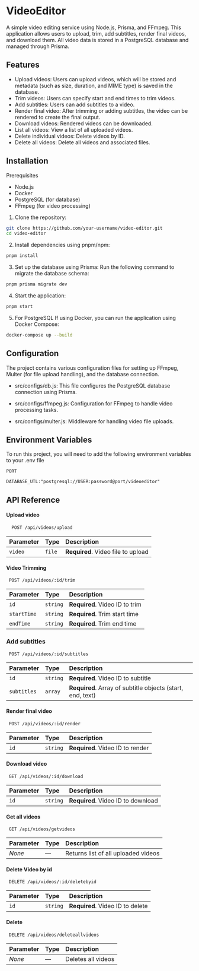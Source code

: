 
# VideoEditor

A simple video editing service using Node.js, Prisma, and FFmpeg. This application allows users to upload, trim, add subtitles, render final videos, and download them. All video data is stored in a PostgreSQL database and managed through Prisma.



## Features

- Upload videos: Users can upload videos, which will be stored and metadata (such as size, duration, and MIME type) is saved in the database.
- Trim videos: Users can specify start and end times to trim videos.
- Add subtitles: Users can add subtitles to a video.
- Render final video: After trimming or adding subtitles, the video can be rendered to create the final output.
- Download videos: Rendered videos can be downloaded.
- List all videos: View a list of all uploaded videos.
- Delete individual videos: Delete videos by ID.
- Delete all videos: Delete all videos and associated files.


















## Installation

Prerequisites
- Node.js
- Docker
- PostgreSQL (for database)
- FFmpeg (for video processing)

1. Clone the repository:
```bash
git clone https://github.com/your-username/video-editor.git
cd video-editor
```
2. Install dependencies using pnpm/npm:
```bash
pnpm install

```
3. Set up the database using Prisma:
Run the following command to migrate the database schema:
```bash
pnpm prisma migrate dev

```
4. Start the application:
```bash
pnpm start

```
5. For PostgreSQL If using Docker, you can run the application using Docker Compose:
```bash
docker-compose up --build

```
    
## Configuration
The project contains various configuration files for setting up FFmpeg, Multer (for file upload handling), and the database connection.

- src/configs/db.js: This file configures the PostgreSQL database connection using Prisma.

- src/configs/ffmpeg.js: Configuration for FFmpeg to handle video processing tasks.

- src/configs/multer.js: Middleware for handling video file uploads.

## Environment Variables

To run this project, you will need to add the following environment variables to your .env file

`PORT`

`DATABASE_UTL:"postgresql://USER:password@port/videoeditor"`


## API Reference

#### Upload video

```http
  POST /api/videos/upload
```

| Parameter | Type     | Description                        |
| :-------- | :------- | :--------------------------------- |
| `video`   | `file`   | **Required**. Video file to upload |

#### Video Trimming 

```http
 POST /api/videos/:id/trim
```

| Parameter   | Type     | Description                     |
| :---------- | :------- | :------------------------------ |
| `id`        | `string` | **Required**. Video ID to trim  |
| `startTime` | `string` | **Required**. Trim start time   |
| `endTime`   | `string` | **Required**. Trim end time     |

### Add subtitles
```http
 POST /api/videos/:id/subtitles
```
| Parameter  | Type     | Description                         |
| :--------- | :------- | :---------------------------------- |
| `id`       | `string` | **Required**. Video ID to subtitle  |
| `subtitles`| `array`  | **Required**. Array of subtitle objects (start, end, text) |

#### Render final video
```http
 POST /api/videos/:id/render
```
| Parameter | Type     | Description                        |
| :-------- | :------- | :--------------------------------- |
| `id`      | `string` | **Required**. Video ID to render   |

#### Download video
```http
 GET /api/videos/:id/download
```
| Parameter | Type     | Description                        |
| :-------- | :------- | :--------------------------------- |
| `id`      | `string` | **Required**. Video ID to download |

#### Get all videos

```http
 GET /api/videos/getvideos

```
| Parameter | Type | Description |
| :-------- | :--- | :---------- |
| _None_    | —    | Returns list of all uploaded videos |

#### Delete Video by id
```http
 DELETE /api/videos/:id/deletebyid
```
| Parameter | Type     | Description                      |
| :-------- | :------- | :------------------------------- |
| `id`      | `string` | **Required**. Video ID to delete |

#### Delete

```http
 DELETE /api/videos/deleteallvideos

```
| Parameter | Type | Description           |
| :-------- | :--- | :-------------------- |
| _None_    | —    | Deletes all videos    |
